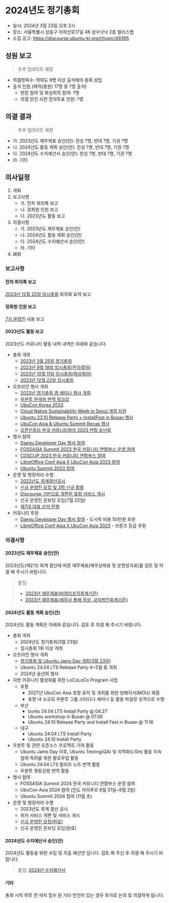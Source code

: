 # 2024년도 정기총회

- 일시: 2024년 3월 23일 오후 2시
- 장소: 서울특별시 성동구 아차산로17길 48 성수낙낙 2층 엘리스랩
- 소집 공고: https://discourse.ubuntu-kr.org/t/topic/49395

## 성원 보고
> 추후 업데이트 예정

- 의결정족수: 적여도 9명 이상 출석해야 총회 성립
- 출석 인원 (재적(총원) 17명 중 ?명 출석)
    - 현장 참여 및 화상회의 참여: ?명
    - 의결 안건 사전 전자투표 인원: ?명

## 의결 결과
> 추후 업데이트 예정

- 가. 2023년도 재무제표 승인(안): 찬성 ?명, 반대 ?명, 기권 ?명
- 나. 2024년도 활동 계획 승인(안): 찬성 ?명, 반대 ?명, 기권 ?명
- 다. 2024년도 수지예산서 승인(안): 찬성 ?명, 반대 ?명, 기권 ?명
- 라. 기타

## 의사일정

1. 개회
2. 보고사항
    - 가. 전차 회의록 보고
    - 나. 정회원 인원 보고
    - 다. 2023년도 활동 보고
3. 의결사항
    - 가. 2023년도 재무제표 승인(안)
    - 나. 2024년도 활동 계획 승인(안)
    - 다. 2024년도 수지예산서 승인(안)
    - 라. 기타
4. 폐회

### 보고사항

#### 전차 회의록 보고
[2023년 12월 22일 임시총회](/meetings/ega20231222/) 회의록 요약 보고

#### 정회원 인원 보고
[7기 운영진](/organizers/gen7/) 내용 보고

#### 2023년도 활동 보고
2023년도 커뮤니티 활동 내역 내역은 아래와 같습니다.

- 총회 개최
    - [2023년 3월 25일 정기총회](/meetings/rga2023/)
    - [2023년 9월 18일 임시총회(전자결의)](/meetings/ega20230918/)
    - [2023년 10월 11일 임시총회(화상회의)](/meetings/ega20231011/)
    - [2023년 12월 22일 임시총회](/meetings/ega20231222/)
- 오프라인 행사 개최
    - [2023년 정기총회 겸 세미나 행사 개최](https://discourse.ubuntu-kr.org/t/topic/48634)
    - [우분투 한국어 번역 워크샵](https://discourse.ubuntu-kr.org/t/5-13/48717)
    - [UbuCon Korea 2023](https://2023.ubuntu-kr.org)
    - [Cloud Native Sustainability Week in Seoul 개최 지원](https://discourse.ubuntu-kr.org/t/10-13-cloud-native-sustainability-week-in-seoul/49094)
    - [Ubuntu 23.10 Release Party + InstallFest in Busan 행사](https://discourse.ubuntu-kr.org/t/ubuntu-23-10-release-party-installfest-in-busan/49126)
    - [UbuCon Asia & Ubuntu Summit Recap 행사](https://discourse.ubuntu-kr.org/t/ubucon-asia-2023-ubuntu-summit-2023-recap-seminar/49211)
    - [오픈인프라 한국 커뮤니티와의 2023 연합 송년회](https://discourse.ubuntu-kr.org/t/12-22-x-2023/49255)
- 행사 참여
    - [Daegu Developer Day 행사 참여](https://festa.io/events/3100)
    - [FOSSASIA Summit 2023 한국 커뮤니티 연합부스 운영 참여](https://blog.ubuntu-kr.org/2023/04/23/fossasia-2023-recap/)
    - [COSCUP 2023 한국 커뮤니티 연합부스 참여](https://discourse.ubuntu-kr.org/t/coscup-2023/48971)
    - [LibreOffice Conf Asia X UbuCon Asia 2023 참여](https://blog.ubuntu-kr.org/2023/11/01/louca23/)
    - [Ubuntu Summit 2023 참여](https://discourse.ubuntu-kr.org/t/ubuntu-summit-2023/49168)
- 운영 및 행정처리 수행
    - [2022년도 회계결산공시](/finance/2022/)
    - [신규 운영진 모집 및 3명 신규 합류](https://discourse.ubuntu-kr.org/t/topic/48649)
    - [Discourse 기반으로 개편된 포럼 서비스 개시](https://discourse.ubuntu-kr.org/t/topic/48647)
    - 신규 운영진 온보딩 모임(7월 22일)
    - [제7대 대표 선거 진행](https://discourse.ubuntu-kr.org/t/topic/49135)
- 커뮤니티 후원
    - [Daegu Developer Day 행사 참여](https://festa.io/events/3100) - 도시락 비용 50만원 후원
    - [LibreOffice Conf Asia X UbuCon Asia 2023](https://louca.id) - 브론즈 등급 후원

### 의결사항

#### 2023년도 재무제표 승인(안)
2023년도(제2기) 회계 결산에 따른 재무제표(재무상태표 및 운영성과표)를 검토 및 의결 해 주시기 바랍니다.

> 붙임:
> - [2023년 재무제표(비영리조직회계기준)](./2023_재무제표_비영리조직회계기준.pdf)
> - [2023년 재무제표(세무사 통해 작성, 공익법인회계기준)](./2023_재무제표_공익법인회계기준.pdf)

#### 2024년도 활동 계획 승인(안)
2024년도 활동 계획은 아래와 같습니다. 검토 후 의결 해 주시기 바랍니다.

- 총회 개최
    - 2024년도 정기총회(3월 23일)
    - 임시총회 1회 이상 개최
- 오프라인 행사 개최
    - [정기총회 및 Ubuntu Jams Day 개최(3월 23일)](https://discourse.ubuntu-kr.org/t/ubuntu-jams-day-2024/49352/2)
    - Ubuntu 24.04 LTS Release Party 4~5월 중 개최
    - 2024년 송년회 행사
- 지방 커뮤니티 활성화를 위한 LoCoLoCo Program 사업
    - 포항
        - 2027년 UbuCon Asia 포항 유치 및 개최를 위한 양해각서(MOU) 체결
        - 포항 내 소규모 우분투 그룹 스터디나 세미나 등 활동 파일럿 성격으로 수행
    - 부산
        - buntu 24.04 LTS Install Party @ 04.27
        - Ubuntu workshop in Busan @ 07.06
        - Ubuntu 24.10 Release Party and Install Fest in Busan @ 11.16
    - 대구
        - Ubuntu 24.04 LTS Install Party
        - Ubuntu 24.10 Install Party
- 우분투 및 관련 오픈소스 프로젝트 기여 활동
    - Ubuntu Jams Day 이후, Ubuntu Testing(QA) 및 지역화(L10n) 활동 지속 참여 독려를 위한 팔로우업 활동
    - Ubuntu 24.04 LTS 릴리즈 노트 번역 활동
    - 우분투 행동강령 번역 활동
- 행사 참여
    - FOSSASIA Summit 2024 한국 커뮤니티 연합부스 운영 참여
    - UbuCon Asia 2024 참여 (인도 자이푸르 8월 31일~9월 2일)
    - Ubuntu Summit 2024 참여 (11월 초)
- 운영 및 행정처리 수행
    - 2023년도 회계 결산 공시
    - 위키 서비스 개편 및 서비스 개시
    - [신규 운영진 모집(완료)](https://discourse.ubuntu-kr.org/t/topic/49300)
    - 신규 운영진 온보딩 모임(완료)

#### 2024년도 수지예산서 승인(안)
2024년도 활동을 위한 수입 및 지출 예산안 입니다. 검토 해 주신 후 의결 해 주시기 바랍니다.

> 붙임: [2024년 수지예산서](./2024년_수지예산서.pdf)

#### 기타

총회 시작 하루 전 까지 접수 된 기타 안건이 있는 경우 추가로 논의 및 의결하게 됩니다.